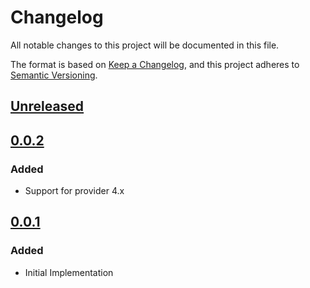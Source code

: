 # Changelog

All notable changes to this project will be documented in this file.

The format is based on [Keep a Changelog](https://keepachangelog.com/en/1.0.0/),
and this project adheres to [Semantic Versioning](https://semver.org/spec/v2.0.0.html).

## [Unreleased]

## [0.0.2]

### Added

- Support for provider 4.x

## [0.0.1]

### Added

- Initial Implementation

<!-- markdown-link-check-disable -->

[unreleased]: https://github.com/mineiros-io/terraform-google-gke-node-pool/compare/v0.0.2...HEAD
[0.0.2]: https://github.com/mineiros-io/terraform-google-gke-node-pool/compare/v0.0.1...v0.0.2
[0.0.1]: https://github.com/mineiros-io/terraform-google-gke-node-pool/releases/tag/v0.0.1

<!-- markdown-link-check-disabled -->
